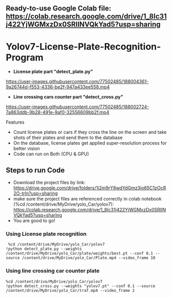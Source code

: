 ## Ready-to-use Google Colab file: https://colab.research.google.com/drive/1_8Ic31j422YjWGMxzDx0SRIINVQkYad5?usp=sharing
# Yolov7-License-Plate-Recognition-Program
* **License plate part "detect_plate.py"**

https://user-images.githubusercontent.com/77502485/188004361-9a26744d-f553-4336-be2f-947a433ee558.mp4

* **Line crossing cars counter part "detect_cross.py"**

https://user-images.githubusercontent.com/77502485/188002724-7a863ddb-9b28-491e-9af0-32556609bb2f.mp4 



Features
* Count license plates or cars if they cross the line on the screen and take shots of their plates and send them to the database 
* On the database, license plates get applied super-resolution process for better vision
* Code can run on Both (CPU & GPU)

## Steps to run Code
* Download the project files by link: https://drive.google.com/drive/folders/1i2m9rY8wdYdGmz3jo65C1zOcR2O-trln?usp=sharing
* make sure the project files are referenced correctly in colab notebook (%cd /content/drive/MyDrive/yolo_Car/yolov7): https://colab.research.google.com/drive/1_8Ic31j422YjWGMxzDx0SRIINVQkYad5?usp=sharing
* You are good to go!

### Using License plate recognition
```
 %cd /content/drive/MyDrive/yolo_Car/yolov7
!python detect_plate.py --weights /content/drive/MyDrive/yolo_Car/plate/weights/best.pt --conf 0.1 --source /content/drive/MyDrive/yolo_Car/Plate.mp4 --video_frame 10
``` 

### Using line crossing car counter plate 
 ```  
%cd /content/drive/MyDrive/yolo_Car/yolov7
!python detect_cross.py --weights "yolov7.pt" --conf 0.1 --source /content/drive/MyDrive/yolo_Car/traf.mp4 --video_frame 2
